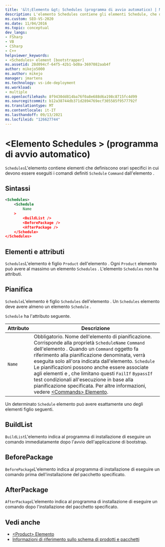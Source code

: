 ```yaml
---
title: '&lt;Elemento &gt; Schedules (programma di avvio automatico) | Microsoft Docs'
description: L'elemento Schedules contiene gli elementi Schedule, che definiscono orari specifici in cui devono essere eseguiti i comandi definiti dall'elemento Command.
ms.custom: SEO-VS-2020
ms.date: 11/04/2016
ms.topic: conceptual
dev_langs:
- FSharp
- VB
- CSharp
- C++
helpviewer_keywords:
- <Schedules> element [bootstrapper]
ms.assetid: 28d094cf-64f5-42b1-bd8a-3697082aab4f
author: mikejo5000
ms.author: mikejo
manager: jmartens
ms.technology: vs-ide-deployment
ms.workload:
- multiple
ms.openlocfilehash: 8f9430dd814ba76f0a8e688d6a198c8715fc4d99
ms.sourcegitcommit: b12a38744db371d2894769ecf305585f9577792f
ms.translationtype: MT
ms.contentlocale: it-IT
ms.lasthandoff: 09/13/2021
ms.locfileid: "126627744"
---
```

# <a name="ltschedulesgt-element-bootstrapper"></a>&lt;Elemento Schedules &gt; (programma di avvio automatico)
`Schedules`L'elemento contiene elementi che definiscono orari specifici in cui devono essere eseguiti i comandi definiti `Schedule` `Command` dall'elemento .

## <a name="syntax"></a>Sintassi

```xml
<Schedules>
    <Schedule
        Name
    >
        <BuildList />
        <BeforePackage />
        <AfterPackage />
    </Schedule>
</Schedules>
```

## <a name="elements-and-attributes"></a>Elementi e attributi
 `Schedules`L'elemento è figlio `Product` dell'elemento . Ogni `Product` elemento può avere al massimo un elemento `Schedules` . L'elemento `Schedules` non ha attributi.

## <a name="schedule"></a>Pianifica
 `Schedule`L'elemento è figlio `Schedules` dell'elemento . Un `Schedules` elemento deve avere almeno un elemento `Schedule` .

 `Schedule` ha l'attributo seguente.

|Attributo|Descrizione|
|---------------|-----------------|
|`Name`|Obbligatorio. Nome dell'elemento di pianificazione. Corrisponde alla proprietà `ScheduleName` `Command` dell'elemento . Quando un `Command` oggetto fa riferimento alla pianificazione denominata, verrà eseguita solo all'ora indicata dall'elemento. `Schedule` Le pianificazioni possono anche essere associate agli elementi e , che limitano questi `FailIf` `BypassIf` test condizionali all'esecuzione in base alla pianificazione specificata. Per altre informazioni, vedere [ \<Commands> Elemento](../deployment/commands-element-bootstrapper.md).|

 Un determinato `Schedule` elemento può avere esattamente uno degli elementi figlio seguenti.

## <a name="buildlist"></a>BuildList
 `BuildList`L'elemento indica al programma di installazione di eseguire un comando immediatamente dopo l'avvio dell'applicazione di bootstrap.

## <a name="beforepackage"></a>BeforePackage
 `BeforePackage`L'elemento indica al programma di installazione di eseguire un comando prima dell'installazione del pacchetto specificato.

## <a name="afterpackage"></a>AfterPackage
 `AfterPackage`L'elemento indica al programma di installazione di eseguire un comando dopo l'installazione del pacchetto specificato.

## <a name="see-also"></a>Vedi anche
- [\<Product> Elemento](../deployment/product-element-bootstrapper.md)
- [Informazioni di riferimento sullo schema di prodotti e pacchetti](../deployment/product-and-package-schema-reference.md)
